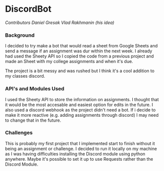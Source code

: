 # DiscordBot
*Contributors*
*Daniel Gresak*
*Vlad Rakhmanin (his idea)*

### Background
I decided to try make a bot that would read a sheet from Google Sheets and send a message if an assignment was dur within the next week.
I already had used the Sheety API so I copied the code from a previous project and made an Sheet with my college assignments and when it's due.

The project is a bit messy and was rushed but I think it's a cool addition to my classes discord.

### API's and Modules Used

I used the Sheety API to store the information on assignments. I thought that it would be the most accesable and easiest option for edits in the future.
I also used a discord webhook as the project didn't need a bot. If i decide to make it more reactive (e.g. adding assignments through discord) I may need to change 
that in the future. 

### Challenges

This is probably my first project that I implemented start to finish without it being an assignment or challenge. I decided to run it locally on my machine as
I was having difficulties installing the Discord module using python anywhere. Maybe it's possible to set it up to use Requests rather than the Discord Module. 

